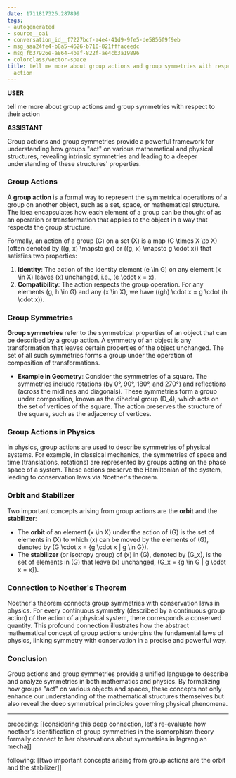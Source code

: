 ```yaml
---
date: 1711817326.287899
tags:
- autogenerated
- source__oai
- conversation_id__f7227bcf-a4e4-41d9-9fe5-de5856f9f9eb
- msg_aaa24fe4-b8a5-4626-b710-821fffaceedc
- msg_fb37926e-a864-4baf-822f-ae4cb3a19896
- colorclass/vector-space
title: tell me more about group actions and group symmetries with respect to their
  action
---
```


**USER**

tell me more about group actions and group symmetries with respect to their action


**ASSISTANT**

Group actions and group symmetries provide a powerful framework for understanding how groups "act" on various mathematical and physical structures, revealing intrinsic symmetries and leading to a deeper understanding of these structures' properties.

### Group Actions

A **group action** is a formal way to represent the symmetrical operations of a group on another object, such as a set, space, or mathematical structure. The idea encapsulates how each element of a group can be thought of as an operation or transformation that applies to the object in a way that respects the group structure.

Formally, an action of a group \(G\) on a set \(X\) is a map \(G \times X \to X\) (often denoted by \((g, x) \mapsto gx\) or \((g, x) \mapsto g \cdot x\)) that satisfies two properties:
1. **Identity**: The action of the identity element \(e \in G\) on any element \(x \in X\) leaves \(x\) unchanged, i.e., \(e \cdot x = x\).
2. **Compatibility**: The action respects the group operation. For any elements \(g, h \in G\) and any \(x \in X\), we have \((gh) \cdot x = g \cdot (h \cdot x)\).

### Group Symmetries

**Group symmetries** refer to the symmetrical properties of an object that can be described by a group action. A symmetry of an object is any transformation that leaves certain properties of the object unchanged. The set of all such symmetries forms a group under the operation of composition of transformations.

- **Example in Geometry**: Consider the symmetries of a square. The symmetries include rotations (by 0°, 90°, 180°, and 270°) and reflections (across the midlines and diagonals). These symmetries form a group under composition, known as the dihedral group \(D_4\), which acts on the set of vertices of the square. The action preserves the structure of the square, such as the adjacency of vertices.

### Group Actions in Physics

In physics, group actions are used to describe symmetries of physical systems. For example, in classical mechanics, the symmetries of space and time (translations, rotations) are represented by groups acting on the phase space of a system. These actions preserve the Hamiltonian of the system, leading to conservation laws via Noether's theorem.

### Orbit and Stabilizer

Two important concepts arising from group actions are the **orbit** and the **stabilizer**:
- The **orbit** of an element \(x \in X\) under the action of \(G\) is the set of elements in \(X\) to which \(x\) can be moved by the elements of \(G\), denoted by \(G \cdot x = \{g \cdot x | g \in G\}\).
- The **stabilizer** (or isotropy group) of \(x\) in \(G\), denoted by \(G_x\), is the set of elements in \(G\) that leave \(x\) unchanged, \(G_x = \{g \in G | g \cdot x = x\}\).

### Connection to Noether's Theorem

Noether's theorem connects group symmetries with conservation laws in physics. For every continuous symmetry (described by a continuous group action) of the action of a physical system, there corresponds a conserved quantity. This profound connection illustrates how the abstract mathematical concept of group actions underpins the fundamental laws of physics, linking symmetry with conservation in a precise and powerful way.

### Conclusion

Group actions and group symmetries provide a unified language to describe and analyze symmetries in both mathematics and physics. By formalizing how groups "act" on various objects and spaces, these concepts not only enhance our understanding of the mathematical structures themselves but also reveal the deep symmetrical principles governing physical phenomena.


---

preceding: [[considering this deep connection, let's re-evaluate how noether's identification of group symmetries in the isomorphism theory formally connect to her observations about symmetries in lagrangian mecha]]  


following: [[two important concepts arising from group actions are the orbit and the stabilizer]]